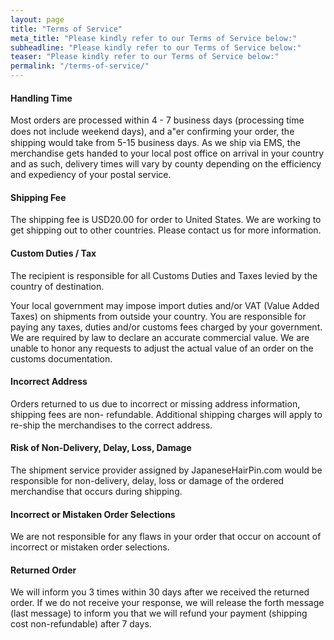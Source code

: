 ```yaml
---
layout: page
title: "Terms of Service"
meta_title: "Please kindly refer to our Terms of Service below:"
subheadline: "Please kindly refer to our Terms of Service below:"
teaser: "Please kindly refer to our Terms of Service below:"
permalink: "/terms-of-service/"
---
```

#### Handling Time
Most orders are processed within 4 - 7 business days (processing time does not include weekend 
days), and a"er conﬁrming your order, the shipping would take from 5-15 business days. As we 
ship via EMS, the merchandise gets handed to your local post office on arrival in your 
country and as such, delivery times will vary by county depending on the efficiency and expediency of your postal service.

#### Shipping Fee
The shipping fee is USD20.00 for order to United States. We are working to get shipping out to other countries. Please contact us for more information.

#### Custom Duties / Tax
The recipient is responsible for all Customs Duties and Taxes levied by the country of destination.

Your local government may impose import duties and/or VAT (Value Added Taxes) on shipments 
from outside your country. You are responsible for paying any taxes, duties and/or customs fees 
charged by your government.
We are required by law to declare an accurate commercial 
value. We are unable to honor any requests to adjust the actual value of an order on the customs documentation.

#### Incorrect Address
Orders returned to us due to incorrect or missing address information, shipping fees are non-
refundable. Additional shipping charges will apply to re-ship the merchandises to the correct
address.

#### Risk of Non-Delivery, Delay, Loss, Damage
The shipment service provider assigned by JapaneseHairPin.com would be responsible for non-delivery, delay, loss or damage of the ordered merchandise that occurs during shipping.

#### Incorrect or Mistaken Order Selections
We are not responsible for any flaws in your order that occur on account of incorrect or mistaken order selections.

#### Returned Order
We will inform you 3 times within 30 days after we received the returned order. If we do not receive your response, we will release the forth message (last message) to inform you that we will refund
your payment (shipping cost non-refundable) after 7 days.
